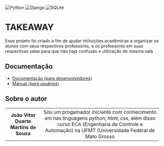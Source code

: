 <!-- Adicione Badges das tecnologias que você usou aqui -->
<!-- Você pode encontrar badges aqui: https://github.com/Ileriayo/markdown-badges?tab=readme-ov-file#markdown-badges -->
![Python](https://img.shields.io/badge/python-3670A0?style=for-the-badge&logo=python&logoColor=ffdd54)
![Django](https://img.shields.io/badge/django-%23092E20.svg?style=for-the-badge&logo=django&logoColor=white)
![SQLite](https://img.shields.io/badge/sqlite-%2307405e.svg?style=for-the-badge&logo=sqlite&logoColor=white)

# TAKEAWAY

<!-- Substitua o seguinte parágrafo por um resumo do seu projeto: -->
Esse projeto foi criado a fim de ajudar intituições acadêmicas a organizar os alunos com seus respectivos professores, e os professores em suas respectivas salas para que não haja confusão e utilização de mesma sala

## Documentação

* [Documentação (para desenvolvedores)](DOCUMENTACAO.md)
* [Manual (para usuários)](MANUAL.md)

## Sobre o autor

<!-- Coloque seu nome, uma foto sua e uma pequena bio sobre você na seguinte tabela: -->
|  |  |
|:-------------:|:------------------------------------------------------------:|
| **João Vitor Duarte Martins de Souza** | Sou um progamador iniciante com conhecimento em nas linguagens python; html; css, além disso curso ECA (Engenharia de Controle e Automação) na UFMT (Universidade Federal de Mato Grosso |
